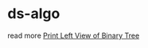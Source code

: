# ds-algo

read more [Print Left View of Binary Tree](https://wesome.org/print-left-view-binary-tree)